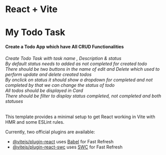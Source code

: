 # React + Vite

<h1>My Todo Task </h1>

<h4>Create a Todo App which have All CRUD Functionalities</h4>
<h6>
Create Todo Task with task name , Description & status <br>
By default status needs to added as not completed for created todo <br>
There should be two buttons in the name of edit and Delete which used to perform update and delete created todos <br>
By onclick on status it should show a dropdown for completed and not completed by that we can change the status of todo <br>
All todos should be displayed in Card <br>
There should be filter to display status completed, not completed and both statuses</h6>




This template provides a minimal setup to get React working in Vite with HMR and some ESLint rules.

Currently, two official plugins are available:

- [@vitejs/plugin-react](https://github.com/vitejs/vite-plugin-react/blob/main/packages/plugin-react/README.md) uses [Babel](https://babeljs.io/) for Fast Refresh
- [@vitejs/plugin-react-swc](https://github.com/vitejs/vite-plugin-react-swc) uses [SWC](https://swc.rs/) for Fast Refresh
